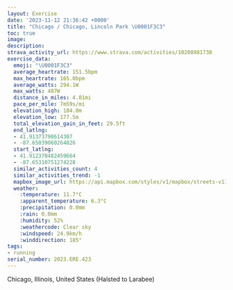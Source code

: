 ```yaml
---
layout: Exercise
date: '2023-11-12 21:36:42 +0000'
title: "Chicago / Chicago, Lincoln Park \U0001F3C3"
toc: true
image:
description:
strava_activity_url: https://www.strava.com/activities/10208981738
exercise_data:
  emoji: "\U0001F3C3"
  average_heartrate: 151.5bpm
  max_heartrate: 165.0bpm
  average_watts: 294.1W
  max_watts: 487W
  distance_in_miles: 4.01mi
  pace_per_mile: 7m59s/mi
  elevation_high: 184.0m
  elevation_low: 177.5m
  total_elevation_gain_in_feet: 29.5ft
  end_latlng:
  - 41.91373790614307
  - -87.65039060264826
  start_latlng:
  - 41.912370482459664
  - -87.65310751274228
  similar_activities_count: 4
  similar_activities_trend: -1
  mapbox_image_url: https://api.mapbox.com/styles/v1/mapbox/streets-v11/static/path-5+787af2-1.0(%7Bgy~Fvl~uO%3FaEGaDEqEC%5DMAGq%40BeHI%7BREYCE_BBKGCUIkIBmHAWGa%40AqAEg%40CaAKo%40A%7D%40%3FyEEoH%40%7BECwDDu%40LaA%3Fc%40C_%40I_%40_%40cAUaAMu%40MiACg%40BgBEgANkBGsABmCEeASy%40%5BsCMo%40%40GHLCMGGQBeCbBuBnAoAh%40i%40X%7BFhBu%40HqCl%40wATyARsBTkFfAmH%60Bi%40FqBP_%40%3Fi%40E%7B%40Ug%40%40i%40EOD_%40r%40q%40XM%5CC%60%40TrAHhATrA%40z%40Jr%40FpBCbALj%40Bd%40Al%40Q~%40%3Fl%40LdA%40fBVzA%40bAL~%40PDrCKbQSJHDhWJnPB%60%40Th%40XFdBCt%40%40f%40EhA%3FJ%40DFBF%3FLGr%40D%60B%3F%7C%40JzCHrADRLHL%40tCQrBCZ%3F%5EHP%3FbRYlEC%60%40DLJBZAzCBfH),pin-s-s+e5b22e(-87.65148,41.91374),pin-s-f+89ae00(-87.64852,41.91376000000004)/auto/800x800?access_token=pk.eyJ1Ijoiam9zaGJlY2ttYW4iLCJhIjoiY205eWR2aDd1MWZ6djJrbXc4a3M0bWZleiJ9.XiG9OWkNcZk2QzjJbxLB4A
  weather:
    :temperature: 11.7°C
    :apparent_temperature: 6.3°C
    :precipitation: 0.0mm
    :rain: 0.0mm
    :humidity: 52%
    :weathercode: Clear sky
    :windspeed: 24.9km/h
    :winddirection: 185°
tags:
- running
serial_number: 2023.ERE.423
---
```

Chicago, Illinois, United States (Halsted to Larabee)
